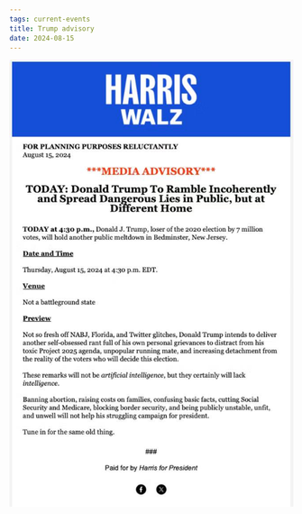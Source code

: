 ```yaml
---
tags: current-events
title: Trump advisory
date: 2024-08-15
---
```


![trumpadvisory.png](https://raw.githubusercontent.com/muneer78/muneer78.github.io/master/images/trumpadvisory.png)
